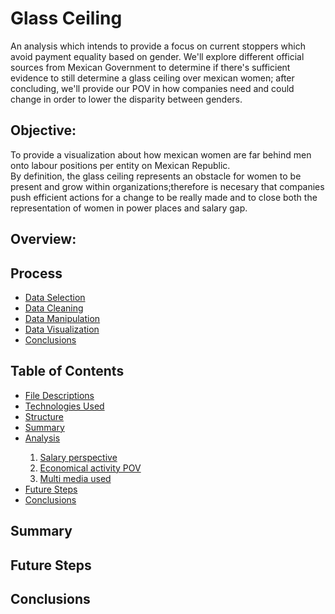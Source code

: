 # Glass Ceiling
An analysis which intends to provide a focus on current stoppers which avoid payment equality based on gender. We'll explore different official sources from Mexican Government to determine if there's sufficient evidence to still determine a glass ceiling over mexican women; after concluding, we'll provide our POV in how companies need and could change in order to lower the disparity between genders.

## Objective:
To provide a visualization about how mexican women are far behind men onto labour positions per entity on Mexican Republic. <br />
By definition, the glass ceiling represents an obstacle for women to be present and grow within organizations;therefore is necesary that companies push efficient actions for a change to be really made and to close both the representation of women in power places and salary gap.

## Overview: 

## Process
* [Data Selection](https://github.com/wer1ix/glassCeiling/tree/main/Data)
* [Data Cleaning](https://github.com/wer1ix/glassCeiling/tree/main/Data_Cleaning_Process)
* [Data Manipulation](https://github.com/wer1ix/glassCeiling/tree/main/Documentation)
* [Data Visualization](https://github.com/wer1ix/glassCeiling/blob/main/Documentation)
* [Conclusions](https://github.com/wer1ix/glassCeiling/blob/main/Documentation/GlassCeiling_LabourPOV.ipynb)

## Table of Contents
<ul> 
<li> <a href="https://github.com/wer1ix/glassCeiling/blob/main/Data/Data_Description.md">File Descriptions</a> </li> 
<li> <a href="https://github.com/wer1ix/glassCeiling/search?l=jupyter-notebook">Technologies Used</a> </li> 
<li> <a href="https://github.com/wer1ix/glassCeiling/blob/main/README.md">Structure</a> </li>
<li> <a href="https://github.com/wer1ix/glassCeiling/edit/main/README.md#summary">Summary</a> </li>
<li> <a href="https://github.com/wer1ix/glassCeiling/tree/main/Documentation">Analysis</a> </li>
  <ol>
  <li> <a href="https://github.com/wer1ix/glassCeiling/blob/main/Documentation/SalaryGrowth_GenderPerYear.ipynb">Salary perspective</a></li>
  <li> <a href="https://github.com/wer1ix/glassCeiling/blob/main/Documentation/EconomicalActivitiesPerFormality_GenderPerYear.ipynb">Economical activity POV</a></li>
  <li> <a href="https://github.com/wer1ix/glassCeiling/tree/main/Media">Multi media used</a></li>
   </ol>
<li> <a href="https://github.com/wer1ix/glassCeiling/edit/main/README.md#future-steps">Future Steps</a> </li>
<li> <a href="https://github.com/wer1ix/glassCeiling/edit/main/README.md#conclusions">Conclusions</a> </li>
</ul>

## Summary

## Future Steps

## Conclusions
